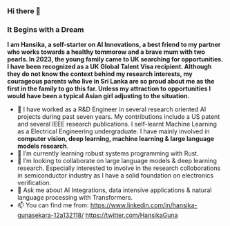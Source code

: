 ### Hi there 👋 
### It Begins with a Dream


**I am Hansika, a self-starter on AI Innovations, a best friend to my partner who works towards a healthy tommorow and a brave mum with two pearls. In 2023, the young family came to UK searching for opportunities. I have been recognized as a UK Global Talent Visa recipient. Although they do not know the context behind my research interests, my courageous parents who live in Sri Lanka are so proud about me as the first in the family to go this far. Unless my attraction to opportunities I would have been a typical Asian girl adjusting to the situation.**


- 🔭 I have worked as a R&D Engineer in several research oriented AI projects during past seven years. My contributions include a US patent and several IEEE research publications. I self-learnt Machine Learning as a Electrical Engineering undergraduate. I have mainly involved in **computer vision, deep learning, machine learning & large language models research**.
- 🌱 I’m currently learning robust systems programming with Rust.
- 👯 I’m looking to collaborate on large language models & deep learning research. Especially interested to involve in the research colloborations in semiconductor industry as I have a solid foundation on electronics verification. 
- 💬 Ask me about AI Integrations, data intensive applications & natural language processing with Transformers.
- 📫 You can find me from:
    https://www.linkedin.com/in/hansika-gunasekara-12a132118/
    https://twitter.com/HansikaGuna

